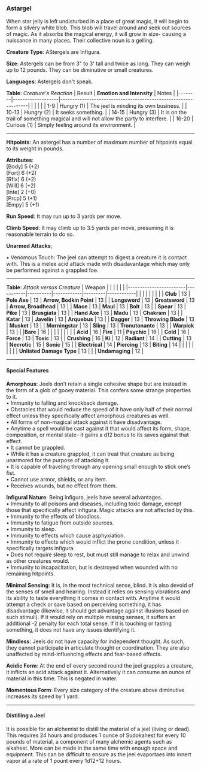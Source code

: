 ### Astargel
When star jelly is left undisturbed in a place of great magic, it will begin to form a silvery white blob. This blob will travel around and seek out sources of magic. As it absorbs the magical energy, it will grow in size- causing a nuissance in many places. Their collective noun is a gelling.

**Creature Type**: AStergels are Infigura.

**Size**: Astergels can be from 3" to 3' tall and twice as long. They can weigh up to 12 pounds. They can be diminutive or small creatures.

**Languages**: Astergels don't speak.

**Table**: *Creature's Reaction*
| Result | **Emotion and Intensity** | Notes                                                        |
|--------|-------------------|----------------------------------------------------------------|
|        |                                                |                                   |
|  1-9   | Hungry (1)  | The jeel is minding its own business.   |
|  10-13 | Hungry (2)  | It seeks something. |
|  14-15 | Hungry (3)  | It is on the trail of something magical and will not allow the party to interfere. |
|  16-20 | Curious (1) | Simply feeling around its environment. |

-----

**Hitpoints**: An astergel has a number of maximum number of hitpoints equal to its weight in pounds.

**Attributes**:  
[Body] 5 (+2)  
[Fort] 6 (+2)  
[Rflx] 6 (+2)  
[Will] 6 (+2)  
[Inte] 2 (+0)  
[Prcp] 5 (+1)  
[Empy] 5 (+1)  

**Run Speed**: It may run up to 3 yards per move.

**Climb Speed**: It may climb up to 3.5 yards per move, presuming it is reasonable terrain to do so.

**Unarmed Attacks**;

 • Venomous Touch: The jeel can attempt to digest a creature it is contact with. This is a melee acid attack made with disadavantage which may only be performed against a grappled foe.
 
---------------------

**Table**: *Attack versus Creature*
| Weapon                 |          |            |         |            |         |
|------------------------|-----------|----------|------------|---------|------------|
|                        |          |            |         |            |         |
| **Club**                   | 13   | **Pole Axe**         | 13     | **Arrow, Bodkin Point**    | 13    |
| **Longsword**              | 13    | **Greatsword**      | 13     | **Arrow, Broadhead**    | 13    |
| **Mace**                   | 13    | **Maul**            | 13     | **Bolt** | 13    |
| **Spear**                  | 13     | **Pike**           | 13     | **Brusgiata** | 13     |
| **Hand Axe**               | 13     | **Madu**           | 13     | **Chakram** | 13    |
| **Katar**                  | 13     | **Javelin**        | 13     | **Arquebus** | 13    |
| **Dagger**                 | 13     | **Throwing Blade** |  13    | **Musket** | 13    |
| **Morningstar**            | 13     | **Sling**          |   13   | **Tronutonante** | 13    |
| **Warpick**                | 13     |             |                |**Bare**           |   16   |
|                        |           |          |            |         |            |
| **Acid**                   | 16     | **Fire** | 11     | **Psychic** | 16     |
| **Cold**                   | 16     | **Force** | 13     | **Toxic**  | 13     |
| **Crushing**               | 16     | **Ki** | 12     | **Radiant** | 14     |
| **Cutting**                | 13     | **Necrotic** | 15     | **Sonic** | 15    |
| **Electrical**             | 14     | **Piercing** | 13     | **Biting** | 14    |
|                        |           |          |            |         |            |
| **Unlisted Damage Type** | 13 |    |     | **Undamaging** | 12 |

---------------------

#### Special Features 

**Amorphous**: Jeels don’t retain a single cohesive shape but are instead in the form of a glob of gooey material. This confers some strange properties to it.  
 • Immunity to falling and knockback damage.  
 • Obstacles that would reduce the speed of it have only half of their normal effect unless they specifically affect amorphous creatures as well.  
 • All forms of non-magical attack against it have disadvantage.  
 • Anytime a spell would be cast against it that would affect its form, shape, composition, or mental state- it gains a d12 bonus to its saves against that effect.  
 • It cannot be grappled.  
 • While it has a creature grappled, it can treat that creature as being unarmored for the purpose of attacking it.  
 • It is capable of traveling through any opening small enough to stick one’s fist.  
 • Cannot use armor, shields, or any item.   
 • Receives wounds, but no effect from them.

 **Infigural Nature**: Being infigura, jeels have several advantages.  
 • Immunity to all poisons and diseases, including toxic damage, except those that specifically affect infigura. Magic attacks are not affected by this.  
 • Immunity to the effects of bloodloss.  
 • Immunity to fatigue from outside sources.  
 • Immunity to sleep.  
 • Immunity to effects which cause asphyxiation.  
 • Immunity to effects which would inflict the prone condition, unless it specifically targets infigura.  
 • Does not require sleep to rest, but must still manage to relax and unwind as other creatures would.  
 • Immunity to incapacitation, but is destroyed when wounded with no remaining hitpoints.

**Minimal Sensing**: It is, in the most technical sense, blind. It is also devoid of the senses of smell and hearing. Instead it relies on sensing vibrations and its ability to taste everything it comes in contact with. Anytime it would attempt a check or save based on perceiving something, it has disadvantage (likewise, it should get advantage against illusions based on such stimuli). If it would rely on multiple missing senses, it suffers an additional -2 penalty for each total sense. If it is touching or tasting something, it does not have any issues identifying it.

**Mindless**: Jeels do not have capacity for independent thought. As such, they cannot participate in articulate thought or coordination. They are also unaffected by mind-influencing effects and fear-based effects.

**Acidic Form**: At the end of every second round the jeel grapples a creature, it inflicts an acid attack against it. Alternatively it can consume an ounce of material in this time. This is negated in water.

**Momentous Form**: Every size category of the creature above diminutive increases its speed by 1 yard.

-----

#### Distilling a Jeel
It is possible for an alchemist to distill the material of a jeel (living or dead). This requires 24 hours and produces 1 ounce of Sudokahest for every 10 pounds of material, a component of many alchemic agents such as alkahest. More can be made in the same time with enough space and equipment. This can be difficult to ensure as the jeel evaportaes into innert vapor at a rate of 1 pount every 1d12+12 hours.
